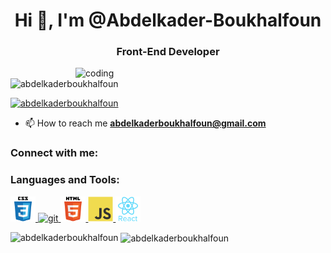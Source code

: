 <h1 align="center">Hi 👋, I'm @Abdelkader-Boukhalfoun</h1>
<h3 align="center">Front-End Developer</h3>

<img align="right" alt="coding" width="400" src="![image](https://github.com/AbdelkaderBoukhalfoun/hello-world/assets/168213456/b74ac090-638e-4f97-b08e-f4d668eb7d32)
">

<p align="left"> <img src="https://komarev.com/ghpvc/?username=abdelkaderboukhalfoun&label=Profile%20views&color=0e75b6&style=flat" alt="abdelkaderboukhalfoun" /> </p>

<p align="left"> <a href="https://github.com/ryo-ma/github-profile-trophy"><img src="https://github-profile-trophy.vercel.app/?username=abdelkaderboukhalfoun" alt="abdelkaderboukhalfoun" /></a> </p>

- 📫 How to reach me **abdelkaderboukhalfoun@gmail.com**

<h3 align="left">Connect with me:</h3>
<p align="left">
</p>

<h3 align="left">Languages and Tools:</h3>
<p align="left"> <a href="https://www.w3schools.com/css/" target="_blank" rel="noreferrer"> <img src="https://raw.githubusercontent.com/devicons/devicon/master/icons/css3/css3-original-wordmark.svg" alt="css3" width="40" height="40"/> </a> <a href="https://git-scm.com/" target="_blank" rel="noreferrer"> <img src="https://www.vectorlogo.zone/logos/git-scm/git-scm-icon.svg" alt="git" width="40" height="40"/> </a> <a href="https://www.w3.org/html/" target="_blank" rel="noreferrer"> <img src="https://raw.githubusercontent.com/devicons/devicon/master/icons/html5/html5-original-wordmark.svg" alt="html5" width="40" height="40"/> </a> <a href="https://developer.mozilla.org/en-US/docs/Web/JavaScript" target="_blank" rel="noreferrer"> <img src="https://raw.githubusercontent.com/devicons/devicon/master/icons/javascript/javascript-original.svg" alt="javascript" width="40" height="40"/> </a> <a href="https://reactjs.org/" target="_blank" rel="noreferrer"> <img src="https://raw.githubusercontent.com/devicons/devicon/master/icons/react/react-original-wordmark.svg" alt="react" width="40" height="40"/> </a> </p>

<p><img align="left" src="https://github-readme-stats.vercel.app/api/top-langs?username=abdelkaderboukhalfoun&show_icons=true&locale=en&layout=compact" alt="abdelkaderboukhalfoun" /></p>

<p>&nbsp;<img align="center" src="https://github-readme-stats.vercel.app/api?username=abdelkaderboukhalfoun&show_icons=true&locale=en" alt="abdelkaderboukhalfoun" /></p>

